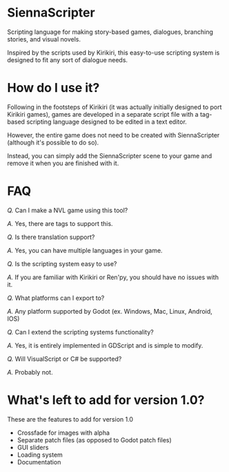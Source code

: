# SiennaScripter

Scripting language for making story-based games, dialogues, branching stories, and visual novels.

Inspired by the scripts used by Kirikiri, this easy-to-use scripting system is designed to fit any sort of dialogue needs.


# How do I use it?

Following in the footsteps of Kirikiri (it was actually initially designed to port Kirikiri games), games are developed in a separate script file with a tag-based scripting language designed to be edited in a text editor.

However, the entire game does not need to be created with SiennaScripter (although it's possible to do so).

Instead, you can simply add the SiennaScripter scene to your game and remove it when you are finished with it.


# FAQ

*Q.* Can I make a NVL game using this tool?

*A.* Yes, there are tags to support this.

*Q.* Is there translation support?

*A.* Yes, you can have multiple languages in your game.

*Q.* Is the scripting system easy to use?

*A.* If you are familiar with Kirikiri or Ren'py, you should have no issues with it.

*Q.* What platforms can I export to?

*A.* Any platform supported by Godot (ex. Windows, Mac, Linux, Android, IOS)

*Q.* Can I extend the scripting systems functionality?

*A.* Yes, it is entirely implemented in GDScript and is simple to modify.

*Q.* Will VisualScript or C# be supported?

*A.* Probably not.


# What's left to add for version 1.0?

These are the features to add for version 1.0

- Crossfade for images with alpha
- Separate patch files (as opposed to Godot patch files)
- GUI sliders
- Loading system
- Documentation
